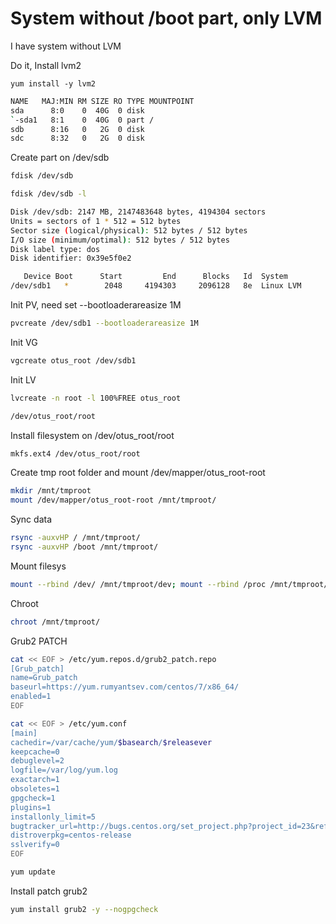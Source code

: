 # System without /boot part, only LVM


I have system without LVM

Do it, Install lvm2

```
yum install -y lvm2
```

```bash
NAME   MAJ:MIN RM SIZE RO TYPE MOUNTPOINT
sda      8:0    0  40G  0 disk
`-sda1   8:1    0  40G  0 part /
sdb      8:16   0   2G  0 disk
sdc      8:32   0   2G  0 disk
```

Create part on /dev/sdb
```bash
fdisk /dev/sdb

fdisk /dev/sdb -l

Disk /dev/sdb: 2147 MB, 2147483648 bytes, 4194304 sectors
Units = sectors of 1 * 512 = 512 bytes
Sector size (logical/physical): 512 bytes / 512 bytes
I/O size (minimum/optimal): 512 bytes / 512 bytes
Disk label type: dos
Disk identifier: 0x39e5f0e2

   Device Boot      Start         End      Blocks   Id  System
/dev/sdb1   *        2048     4194303     2096128   8e  Linux LVM
```


Init PV, need set --bootloaderareasize 1M

```bash
pvcreate /dev/sdb1 --bootloaderareasize 1M
```


Init VG

```bash
vgcreate otus_root /dev/sdb1
```

Init LV

```bash
lvcreate -n root -l 100%FREE otus_root

/dev/otus_root/root
```

Install filesystem on /dev/otus_root/root

```bash
mkfs.ext4 /dev/otus_root/root
```


Create tmp root folder and mount /dev/mapper/otus_root-root

```bash
mkdir /mnt/tmproot
mount /dev/mapper/otus_root-root /mnt/tmproot/
```

Sync data

```bash
rsync -auxvHP / /mnt/tmproot/ 
rsync -auxvHP /boot /mnt/tmproot/
```

Mount filesys

```bash
mount --rbind /dev/ /mnt/tmproot/dev; mount --rbind /proc /mnt/tmproot/proc; mount --rbind /sys /mnt/tmproot/sys; mount --rbind /run /mnt/tmproot/run
```

Chroot

```bash
chroot /mnt/tmproot/
```


Grub2 PATCH

```bash
cat << EOF > /etc/yum.repos.d/grub2_patch.repo
[Grub_patch]
name=Grub_patch
baseurl=https://yum.rumyantsev.com/centos/7/x86_64/
enabled=1
EOF

cat << EOF > /etc/yum.conf
[main]
cachedir=/var/cache/yum/$basearch/$releasever
keepcache=0
debuglevel=2
logfile=/var/log/yum.log
exactarch=1
obsoletes=1
gpgcheck=1
plugins=1
installonly_limit=5
bugtracker_url=http://bugs.centos.org/set_project.php?project_id=23&ref=http://bugs.centos.org/bug_report_page.php?category=yum
distroverpkg=centos-release
sslverify=0
EOF

yum update
```


Install patch grub2

```bash
yum install grub2 -y --nogpgcheck
```







